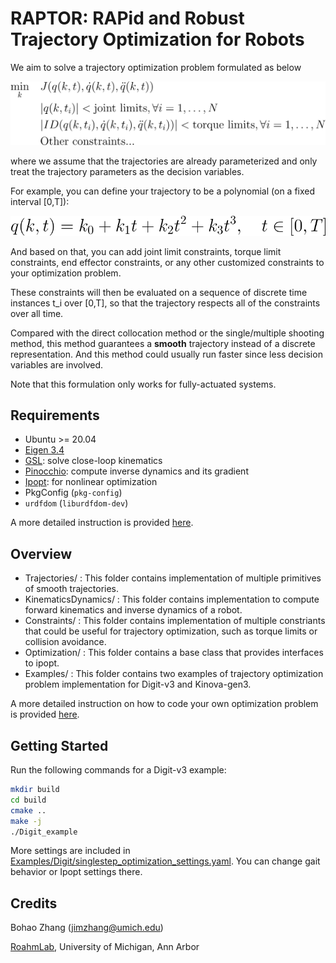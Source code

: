 # RAPTOR: RAPid and Robust Trajectory Optimization for Robots

We aim to solve a trajectory optimization problem formulated as below

![ProblemFormulation](assets/pic-ProblemFormulation.svg)

where we assume that the trajectories are already parameterized and only treat the trajectory parameters as the decision variables.

For example, you can define your trajectory to be a polynomial (on a fixed interval [0,T]):

![TrajectoryFormulation](assets/pic-TrajectoryFormulation.svg)

And based on that, you can add joint limit constraints, torque limit constraints, end effector constraints, or any other customized constraints to your optimization problem.

These constraints will then be evaluated on a sequence of discrete time instances t_i over [0,T], so that the trajectory respects all of the constraints over all time.

Compared with the direct collocation method or the single/multiple shooting method, this method guarantees a **smooth** trajectory instead of a discrete representation.
And this method could usually run faster since less decision variables are involved.

Note that this formulation only works for fully-actuated systems.

## Requirements
- Ubuntu >= 20.04
- [Eigen 3.4](https://eigen.tuxfamily.org/index.php?title=3.4)
- [GSL](https://www.gnu.org/software/gsl/): solve close-loop kinematics
- [Pinocchio](https://stack-of-tasks.github.io/pinocchio/download.html): compute inverse dynamics and its gradient
- [Ipopt](https://coin-or.github.io/Ipopt/INSTALL.html): for nonlinear optimization
- PkgConfig (`pkg-config`)
- `urdfdom` (`liburdfdom-dev`)

A more detailed instruction is provided [here](Installation/README.md).

## Overview
 - Trajectories/ : This folder contains implementation of multiple primitives of smooth trajectories.
 - KinematicsDynamics/ : This folder contains implementation to compute forward kinematics and inverse dynamics of a robot.
 - Constraints/ : This folder contains implementation of multiple constriants that could be useful for trajectory optimization,
                  such as torque limits or collision avoidance.
 - Optimization/ : This folder contains a base class that provides interfaces to ipopt.  
 - Examples/ : This folder contains two examples of trajectory optimization problem implementation for Digit-v3 and Kinova-gen3.

A more detailed instruction on how to code your own optimization problem is provided [here](Coding/README.md).  
            
## Getting Started
Run the following commands for a Digit-v3 example:
```bash
mkdir build
cd build
cmake ..
make -j
./Digit_example
```

More settings are included in [Examples/Digit/singlestep_optimization_settings.yaml](Examples/Digit/singlestep_optimization_settings.yaml).
You can change gait behavior or Ipopt settings there.

## Credits
Bohao Zhang (jimzhang@umich.edu)

[RoahmLab](http://www.roahmlab.com/), University of Michigan, Ann Arbor
